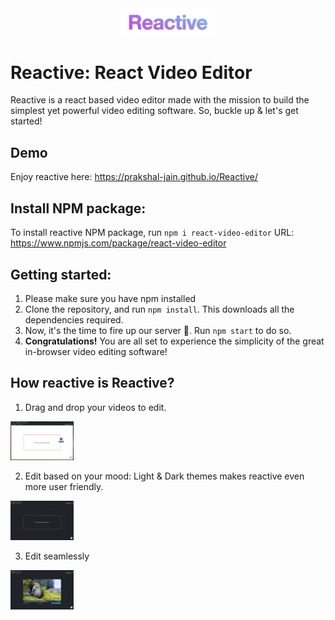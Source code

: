 <center><img src="./images/Reactive.png" style="width: 30%; height: auto"/></center>

# Reactive: React Video Editor
Reactive is a react based video editor made with the mission to build the simplest yet powerful video editing software. So, buckle up & let's get started!

## Demo
Enjoy reactive here: https://prakshal-jain.github.io/Reactive/

## Install NPM package:
To install reactive NPM package, run ```npm i react-video-editor```
URL: https://www.npmjs.com/package/react-video-editor

## Getting started:
1. Please make sure you have npm installed
2. Clone the repository, and run ```npm install```. This downloads all the dependencies required.
3. Now, it's the time to fire up our server 🚀. Run ```npm start``` to do so.
4. <strong>Congratulations!</strong> You are all set to experience the simplicity of the great in-browser video editing software!

## How reactive is Reactive?
1. Drag and drop your videos to edit.
<div>
<img src="./images/drag&drop.png" style="width: 20%; height: auto"/>
</div>

2. Edit based on your mood: Light & Dark themes makes reactive even more user friendly.
<div>
<img src="./images/dark.png" style="width: 20%; height: auto"/>
</div>

3. Edit seamlessly
<div>
<img src="./images/editor.png" style="width: 20%; height: auto"/>
</div>